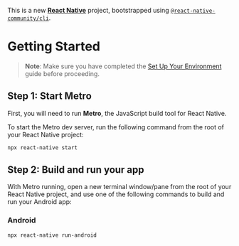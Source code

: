 This is a new [**React Native**](https://reactnative.dev) project, bootstrapped using [`@react-native-community/cli`](https://github.com/react-native-community/cli).

# Getting Started

> **Note**: Make sure you have completed the [Set Up Your Environment](https://reactnative.dev/docs/set-up-your-environment) guide before proceeding.

## Step 1: Start Metro

First, you will need to run **Metro**, the JavaScript build tool for React Native.

To start the Metro dev server, run the following command from the root of your React Native project:

```sh
npx react-native start

```

## Step 2: Build and run your app

With Metro running, open a new terminal window/pane from the root of your React Native project, and use one of the following commands to build and run your Android app:


### Android

```sh
npx react-native run-android
```
